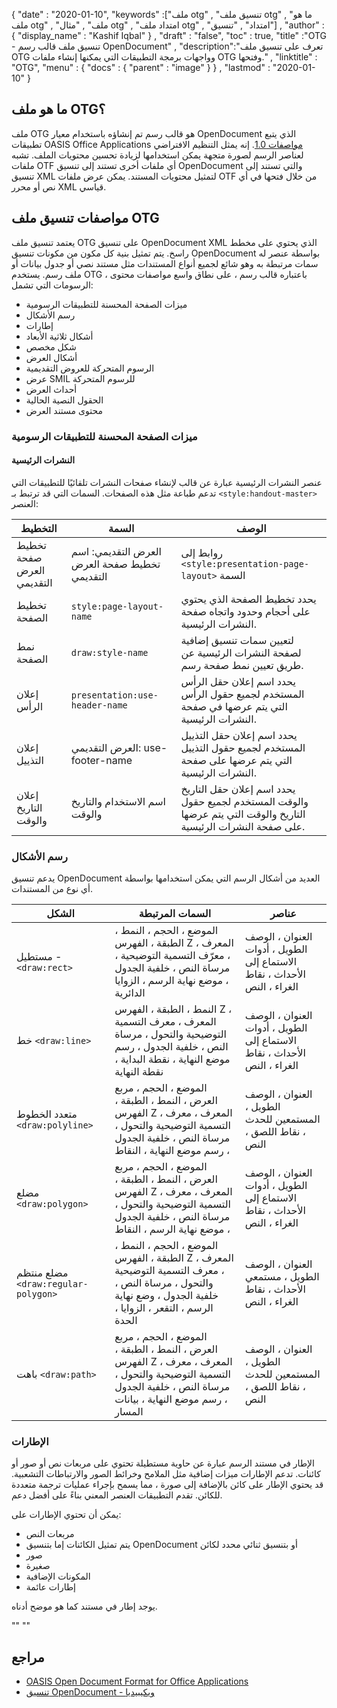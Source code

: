 {
  "date" : "2020-01-10",
  "keywords" :["ملف otg" , "تنسيق ملف otg" , "ما هو ملف otg" , "ملف" , "مثال otg" , "امتداد ملف otg" , "امتداد" , "تنسيق"] ,
  "author" : {
    "display_name" : "Kashif Iqbal"
} ,
  "draft" : "false",
  "toc" : true,
  "title" :"OTG - تنسيق ملف قالب رسم OpenDocument" ,
  "description":"تعرف على تنسيق ملف OTG وواجهات برمجة التطبيقات التي يمكنها إنشاء ملفات OTG وفتحها." ,
  "linktitle" : "OTG",
  "menu" : {
    "docs" : {
      "parent" : "image"
}
} ,
  "lastmod" : "2020-01-10"
}

## ما هو ملف OTG؟

ملف OTG هو قالب رسم تم إنشاؤه باستخدام معيار OpenDocument الذي يتبع تطبيقات OASIS Office Applications [مواصفات 1.0](https://www.oasis-open.org/committees/download.php/12572/OpenDocument-v1.0-os.pdf). إنه يمثل التنظيم الافتراضي لعناصر الرسم لصورة متجهة يمكن استخدامها لزيادة تحسين محتويات الملف. تشبه ملفات OTF أي ملفات أخرى تستند إلى تنسيق OpenDocument والتي تستند إلى تنسيق XML لتمثيل محتويات المستند. يمكن عرض ملفات OTF من خلال فتحها في أي نص أو محرر XML قياسي.

## مواصفات تنسيق ملف OTG ##

يعتمد تنسيق ملف OTG على تنسيق OpenDocument XML الذي يحتوي على مخطط راسخ. يتم تمثيل بنية كل مكون من مكونات تنسيق OpenDocument بواسطة عنصر له سمات مرتبطة به وهو شائع لجميع أنواع المستندات مثل مستند نصي أو جدول بيانات أو ملف رسم. يستخدم OTG ، باعتباره قالب رسم ، على نطاق واسع مواصفات محتوى الرسومات التي تشمل:

* ميزات الصفحة المحسنة للتطبيقات الرسومية
* رسم الأشكال
* إطارات
* أشكال ثلاثية الأبعاد
* شكل مخصص
* أشكال العرض
* الرسوم المتحركة للعروض التقديمية
* عرض SMIL للرسوم المتحركة
* أحداث العرض
* الحقول النصية الحالية
* محتوى مستند العرض

### ميزات الصفحة المحسنة للتطبيقات الرسومية ###
#### النشرات الرئيسية ####

عنصر النشرات الرئيسية عبارة عن قالب لإنشاء صفحات النشرات تلقائيًا للتطبيقات التي تدعم طباعة مثل هذه الصفحات.
السمات التي قد ترتبط بـ `<style:handout-master>` العنصر:

| التخطيط | السمة | الوصف
---|---|---|
| تخطيط صفحة العرض التقديمي | العرض التقديمي: اسم تخطيط صفحة العرض التقديمي | روابط إلى `<style:presentation-page-layout>` السمة
| تخطيط الصفحة | `style:page-layout-name` | يحدد تخطيط الصفحة الذي يحتوي على أحجام وحدود واتجاه صفحة النشرات الرئيسية.
| نمط الصفحة | `draw:style-name` | لتعيين سمات تنسيق إضافية لصفحة النشرات الرئيسية عن طريق تعيين نمط صفحة رسم. |
| إعلان الرأس | `presentation:use-header-name` | يحدد اسم إعلان حقل الرأس المستخدم لجميع حقول الرأس التي يتم عرضها في صفحة النشرات الرئيسية.
| إعلان التذييل | العرض التقديمي: use-footer-name | يحدد اسم إعلان حقل التذييل المستخدم لجميع حقول التذييل التي يتم عرضها على صفحة النشرات الرئيسية.
| إعلان التاريخ والوقت | اسم الاستخدام والتاريخ والوقت | يحدد اسم إعلان حقل التاريخ والوقت المستخدم لجميع حقول التاريخ والوقت التي يتم عرضها على صفحة النشرات الرئيسية.

### رسم الأشكال ###
يدعم تنسيق OpenDocument العديد من أشكال الرسم التي يمكن استخدامها بواسطة أي نوع من المستندات.

| الشكل | السمات المرتبطة | عناصر
---|---|---|
مستطيل - `<draw:rect> `| الموضع ، الحجم ، النمط ، الطبقة ، الفهرس Z ، المعرف ، معرّف التسمية التوضيحية ، مرساة النص ، خلفية الجدول ، موضع نهاية الرسم ، الزوايا الدائرية | العنوان ، الوصف الطويل ، أدوات الاستماع إلى الأحداث ، نقاط الغراء ، النص
خط `<draw:line> `| النمط ، الطبقة ، الفهرس Z ، المعرف ، معرف التسمية التوضيحية والتحول ، مرساة النص ، خلفية الجدول ، رسم موضع النهاية ، نقطة البداية ، نقطة النهاية | العنوان ، الوصف الطويل ، أدوات الاستماع إلى الأحداث ، نقاط الغراء ، النص
متعدد الخطوط `<draw:polyline> `| الموضع ، الحجم ، مربع العرض ، النمط ، الطبقة ، الفهرس Z ، المعرف ، معرف التسمية التوضيحية والتحول ، مرساة النص ، خلفية الجدول ، رسم موضع النهاية ، النقاط | العنوان ، الوصف الطويل ، المستمعين للحدث ، نقاط اللصق ، النص
مضلع `<draw:polygon> `| الموضع ، الحجم ، مربع العرض ، النمط ، الطبقة ، الفهرس Z ، المعرف ، معرف التسمية التوضيحية والتحول ، مرساة النص ، خلفية الجدول ، موضع نهاية الرسم ، النقاط | العنوان ، الوصف الطويل ، أدوات الاستماع إلى الأحداث ، نقاط الغراء ، النص
| مضلع منتظم `<draw:regular-polygon> `| الموضع ، الحجم ، النمط ، الطبقة ، الفهرس Z ، المعرف ، معرف التسمية التوضيحية والتحول ، مرساة النص ، خلفية الجدول ، وضع نهاية الرسم ، التقعر ، الزوايا ، الحدة | العنوان ، الوصف الطويل ، مستمعي الأحداث ، نقاط الغراء ، النص
| باهت `<draw:path> `| الموضع ، الحجم ، مربع العرض ، النمط ، الطبقة ، الفهرس Z ، المعرف ، معرف التسمية التوضيحية والتحول ، مرساة النص ، خلفية الجدول ، رسم موضع النهاية ، بيانات المسار | العنوان ، الوصف الطويل ، المستمعين للحدث ، نقاط اللصق ، النص

### الإطارات ###
الإطار في مستند الرسم عبارة عن حاوية مستطيلة تحتوي على مربعات نص أو صور أو كائنات. تدعم الإطارات ميزات إضافية مثل الملامح وخرائط الصور والارتباطات التشعبية. قد يحتوي الإطار على كائن بالإضافة إلى صورة ، مما يسمح بإجراء عمليات ترجمة متعددة للكائن. تقدم التطبيقات العنصر المعني بناءً على أفضل دعم.

يمكن أن تحتوي الإطارات على:
* مربعات النص
* يتم تمثيل الكائنات إما بتنسيق OpenDocument أو بتنسيق ثنائي محدد لكائن
* صور
* صغيرة
* المكونات الإضافية
* إطارات عائمة

يوجد إطار في مستند كما هو موضح أدناه.

""
<define name="draw-frame">
<element name="draw:frame">
<ref name="common-draw-shape-with-text-and-styles-attlist"/>
<ref name="common-draw-position-attlist"/>
<ref name="common-draw-rel-size-attlist"/>
<ref name="common-draw-caption-id-attlist"/>
<ref name="presentation-shape-attlist"/>
<ref name="draw-frame-attlist"/>
<zeroOrMore>
<choice>
<ref name="draw-text-box"/>
<ref name="draw-image"/>
<ref name="draw-object"/>
<ref name="draw-object-ole"/>
<ref name="draw-applet"/>
<ref name="draw-floating-frame"/><ref name="draw-plugin"/>
</choice>
</zeroOrMore>
<optional>
<ref name="office-event-listeners"/>
</optional>
<zeroOrMore>
<ref name="draw-glue-point"/>
</zeroOrMore>
<optional>
<ref name="draw-image-map"/>
</optional>
<optional>
<ref name="svg-title"/>
</optional>
<optional>
<ref name="svg-desc"/>
</optional>
<optional>
<choice>
<ref name="draw-contour-polygon"/><ref name="draw-contour-path"/>
</choice>
</optional>
</element>
</define>
""

## مراجع ##
* [OASIS Open Document Format for Office Applications](https://www.oasis-open.org/committees/tc_home.php?wg_abbrev=office)
* [تنسيق OpenDocument - ويكيبيديا](https://en.wikipedia.org/wiki/OpenDocument)

